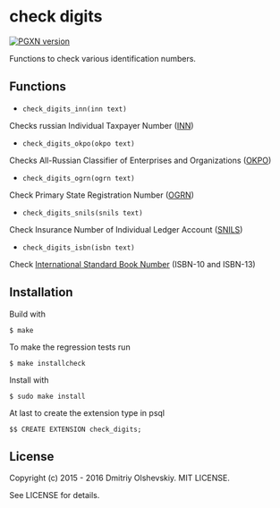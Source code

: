 check digits
============

[![PGXN version](https://badge.fury.io/pg/check_digits.svg)](http://pgxn.org/dist/check\_digits)

Functions to check various identification numbers.

Functions
---------

* `check_digits_inn(inn text)`

Checks russian Individual Taxpayer Number ([INN](https://goo.gl/dK7BZs))

* `check_digits_okpo(okpo text)`

Checks All-Russian Classifier of Enterprises and Organizations ([OKPO](https://goo.gl/gWldnP))

* `check_digits_ogrn(ogrn text)`

Check Primary State Registration Number ([OGRN](https://goo.gl/Abd9oc))

* `check_digits_snils(snils text)`

Check Insurance Number of Individual Ledger Account ([SNILS](https://goo.gl/NxeFKV))

* `check_digits_isbn(isbn text)`

Check [International Standard Book Number](https://goo.gl/0LINxR) (ISBN-10 and ISBN-13)

Installation
------------

Build with

```
$ make
```

To make the regression tests run

```
$ make installcheck
```

Install with

```
$ sudo make install
```

At last to create the extension type in psql

```
$$ CREATE EXTENSION check_digits;
```

License
-------

Copyright (c) 2015 - 2016 Dmitriy Olshevskiy. MIT LICENSE.

See LICENSE for details.
